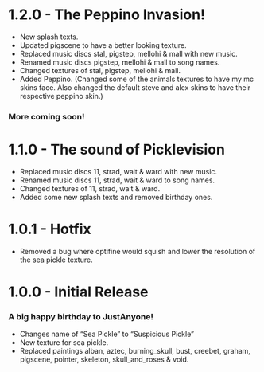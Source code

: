# 1.2.0 - The Peppino Invasion!
- New splash texts.
- Updated pigscene to have a better looking texture.
- Replaced music discs stal, pigstep, mellohi & mall with new music.
- Renamed music discs pigstep, mellohi & mall to song names.
- Changed textures of stal, pigstep, mellohi & mall.
- Added Peppino. (Changed some of the animals textures to have my mc skins face. Also changed the default steve and alex skins to have their respective peppino skin.)
### More coming soon!

# 1.1.0 - The sound of Picklevision
- Replaced music discs 11, strad, wait & ward with new music.
- Renamed music discs 11, strad, wait & ward to song names.
- Changed textures of 11, strad, wait & ward.
- Added some new splash texts and removed birthday ones.

# 1.0.1 - Hotfix
- Removed a bug where optifine would squish and lower the resolution of the sea pickle texture.

# 1.0.0 - Initial Release
### A big happy birthday to JustAnyone!
- Changes name of “Sea Pickle” to “Suspicious Pickle”
- New texture for sea pickle.
- Replaced paintings alban, aztec, burning_skull, bust, creebet, graham, pigscene, pointer, skeleton, skull_and_roses & void.
